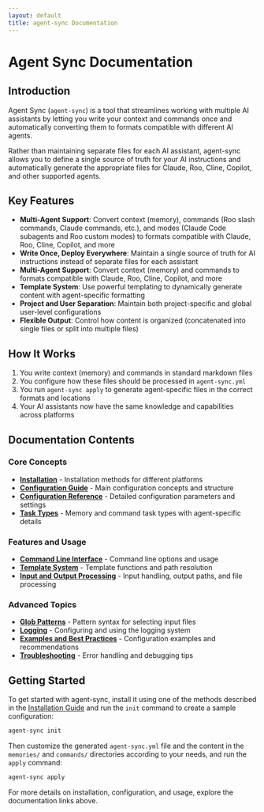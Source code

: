 ```yaml
---
layout: default
title: agent-sync Documentation
---
```


# Agent Sync Documentation

## Introduction

Agent Sync (`agent-sync`) is a tool that streamlines working with multiple AI assistants by letting you write your context and commands once and automatically converting them to formats compatible with different AI agents.

Rather than maintaining separate files for each AI assistant, agent-sync allows you to define a single source of truth for your AI instructions and automatically generate the appropriate files for Claude, Roo, Cline, Copilot, and other supported agents.

## Key Features

- **Multi-Agent Support**: Convert context (memory), commands (Roo slash commands, Claude commands, etc.), and modes (Claude Code subagents and Roo custom modes) to formats compatible with Claude, Roo, Cline, Copilot, and more
- **Write Once, Deploy Everywhere**: Maintain a single source of truth for AI instructions instead of separate files for each assistant
- **Multi-Agent Support**: Convert context (memory) and commands to formats compatible with Claude, Roo, Cline, Copilot, and more
- **Template System**: Use powerful templating to dynamically generate content with agent-specific formatting
- **Project and User Separation**: Maintain both project-specific and global user-level configurations
- **Flexible Output**: Control how content is organized (concatenated into single files or split into multiple files)

## How It Works

1. You write context (memory) and commands in standard markdown files
2. You configure how these files should be processed in `agent-sync.yml`
3. You run `agent-sync apply` to generate agent-specific files in the correct formats and locations
4. Your AI assistants now have the same knowledge and capabilities across platforms

## Documentation Contents

### Core Concepts

- [**Installation**](installation.md) - Installation methods for different platforms
- [**Configuration Guide**](config.md) - Main configuration concepts and structure
- [**Configuration Reference**](config-reference.md) - Detailed configuration parameters and settings
- [**Task Types**](task-types.md) - Memory and command task types with agent-specific details

### Features and Usage

- [**Command Line Interface**](cli.md) - Command line options and usage
- [**Template System**](templates.md) - Template functions and path resolution
- [**Input and Output Processing**](input-output.md) - Input handling, output paths, and file processing

### Advanced Topics

- [**Glob Patterns**](glob-patterns.md) - Pattern syntax for selecting input files
- [**Logging**](logging.md) - Configuring and using the logging system
- [**Examples and Best Practices**](examples.md) - Configuration examples and recommendations
- [**Troubleshooting**](troubleshooting.md) - Error handling and debugging tips

## Getting Started

To get started with agent-sync, install it using one of the methods described in the [Installation Guide](installation.md) and run the `init` command to create a sample configuration:

```bash
agent-sync init
```

Then customize the generated `agent-sync.yml` file and the content in the `memories/` and `commands/` directories according to your needs, and run the `apply` command:

```bash
agent-sync apply
```

For more details on installation, configuration, and usage, explore the documentation links above.